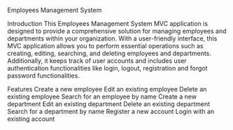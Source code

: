 Employees Management System

Introduction
This Employees Management System MVC application is designed to provide a comprehensive solution for managing employees and departments within your organization. With a user-friendly interface, this MVC application allows you to perform essential operations such as creating, editing, searching, and deleting employees and departments. Additionally, it keeps track of user accounts and includes user authentication functionalities like login, logout, registration and forgot password functionalities.

Features
Create a new employee
Edit an existing employee
Delete an existing employee
Search for an employee by name
Create a new department
Edit an existing department
Delete an existing department
Search for a department by name
Register a new account
Login with an existing account
